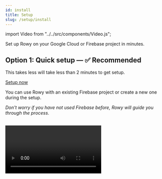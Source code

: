 ```yaml
---
id: install
title: Setup
slug: /setup/install
---
```


import Video from "../../src/components/Video.js";

Set up Rowy on your Google Cloud or Firebase project in minutes.

## Option 1: Quick setup — ✅ Recommended

This takes less will take less than 2 minutes to get setup. 

<p>
<a href="https://rowy.app/" class="button button--lg">Setup now</a>
</p>

You can use Rowy with an existing Firebase project or create a new one during the setup.

<i>Don't worry if you have not used Firebase before, Rowy will guide you through the process. </i>  <br/><br/>

<Video controls url="https://www.youtube.com/watch?v=7Vc-ZJDNYbM" />

## Option 2: Manual install

This option is only recommended if you want to develop and contribute to the project. 

:::warning Important note

- This setup is for developers wanting to contribute to Rowy open source project
- You have familiarity with Firebase and GCP console
- This option will not get automatic updates with latest feature. To get automatic updates, use [Option 1](/setup/install#option-1-quick-setup---recommended)
- There are also some [known issues](/setup/install#common-issues-with-option-2---manual-install) with manual install and we are not able to provide support for this option

If you want a nocode / lowcode like setup experience use Option 1 above. Also, to get Rowy Pro features and latest updates use 

- Before starting, make sure you have a Google Cloud or Firebase project with
**Firestore** and **Firebase Authentication** enabled.

Don’t have a project? [Learn how to create one&nbsp;→](./firebase-project.md)

:::

:::note Required software

- [Git](https://git-scm.com/downloads)
- [Node](https://nodejs.org/en/download/) 16+ (it’s easiest to install using
  [nvm](https://github.com/nvm-sh/nvm#intro))
- [Yarn](https://classic.yarnpkg.com/en/docs/install/) 1
- [Firebase CLI](https://firebase.google.com/docs/cli) 8+

:::

1. Make sure you’re logged in to your Firebase account in the Firebase CLI:

   ```bash
   firebase login
   ```

2. Clone the Rowy repo and open the created directory.

   ```bash
   git clone https://github.com/rowyio/rowy.git
   cd rowy
   ```

3. Set environment variables.

   - Create a `.env` file.
   - Get the **Project ID** and **Web API key** in the
     [Firebase Console&nbsp;&UpperRightArrow;](https://console.firebase.google.com/project/_/settings/general)  
     Can’t see it?
     [Enable Firebase Authentication&nbsp;&UpperRightArrow;](https://console.firebase.google.com/project/_/authentication)
     first.
   - Paste them in the `.env` file:
     ```bash
     REACT_APP_FIREBASE_PROJECT_ID =
     REACT_APP_FIREBASE_PROJECT_WEB_API_KEY =
     ```

4. Install frontend dependencies using Yarn.

   ```bash
   yarn
   ```

5. Run the app locally.

   ```bash
   yarn start
   ```

6. Sign in with your Google account. You’ll see an Access denied screen.

7. Set the `ADMIN` role for your account using
   [these instructions&nbsp;&RightArrow;](/how-to/roles?set-user-roles-tabs=admin-sdk#set-user-roles)

8. Sign out and sign in again to access your Rowy project.

9. Some backend features require Rowy Run to be installed on your project. You’ll
need to install [Rowy Run](/rowy-run) manually. 

10. You will not get updates to Rowy automatically, and would require [manual update](/rowy-run). To get automatic updates to the Rowy App, use the [Option 1](/setup/install#option-1-quick-setup---recommended).

### Common Issues with Option 2 - manual install

1. **ERROR MESSAGE:** `rowy@3.0.0: The engine "node" is incompatible with this module. Expected version ">=16". Got "14.19.0`.

   **FIX:** 
   - Update your node version to 16 or higher by downloading the latest LTS version from https://nodejs.org/en/download/.


2. **ERROR MESSAGE:** `auth/invalid-api-key: Firebase: Error (auth/invalid-api-key).`

   **FIX:** 
   - Login to the firebase account using the **Firebase CLI**. Install Firebase CLI globally using `npm install -g firebase-tools`.
   - **Setting up environment variables** as described in the 3rd step of the manual installation process.